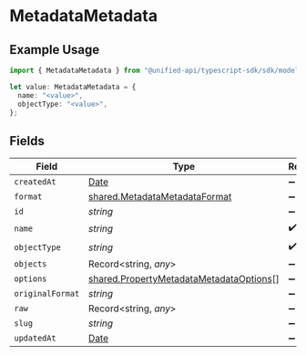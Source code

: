 # MetadataMetadata

## Example Usage

```typescript
import { MetadataMetadata } from "@unified-api/typescript-sdk/sdk/models/shared";

let value: MetadataMetadata = {
  name: "<value>",
  objectType: "<value>",
};
```

## Fields

| Field                                                                                                     | Type                                                                                                      | Required                                                                                                  | Description                                                                                               |
| --------------------------------------------------------------------------------------------------------- | --------------------------------------------------------------------------------------------------------- | --------------------------------------------------------------------------------------------------------- | --------------------------------------------------------------------------------------------------------- |
| `createdAt`                                                                                               | [Date](https://developer.mozilla.org/en-US/docs/Web/JavaScript/Reference/Global_Objects/Date)             | :heavy_minus_sign:                                                                                        | N/A                                                                                                       |
| `format`                                                                                                  | [shared.MetadataMetadataFormat](../../../sdk/models/shared/metadatametadataformat.md)                     | :heavy_minus_sign:                                                                                        | N/A                                                                                                       |
| `id`                                                                                                      | *string*                                                                                                  | :heavy_minus_sign:                                                                                        | N/A                                                                                                       |
| `name`                                                                                                    | *string*                                                                                                  | :heavy_check_mark:                                                                                        | N/A                                                                                                       |
| `objectType`                                                                                              | *string*                                                                                                  | :heavy_check_mark:                                                                                        | N/A                                                                                                       |
| `objects`                                                                                                 | Record<string, *any*>                                                                                     | :heavy_minus_sign:                                                                                        | N/A                                                                                                       |
| `options`                                                                                                 | [shared.PropertyMetadataMetadataOptions](../../../sdk/models/shared/propertymetadatametadataoptions.md)[] | :heavy_minus_sign:                                                                                        | N/A                                                                                                       |
| `originalFormat`                                                                                          | *string*                                                                                                  | :heavy_minus_sign:                                                                                        | N/A                                                                                                       |
| `raw`                                                                                                     | Record<string, *any*>                                                                                     | :heavy_minus_sign:                                                                                        | N/A                                                                                                       |
| `slug`                                                                                                    | *string*                                                                                                  | :heavy_minus_sign:                                                                                        | N/A                                                                                                       |
| `updatedAt`                                                                                               | [Date](https://developer.mozilla.org/en-US/docs/Web/JavaScript/Reference/Global_Objects/Date)             | :heavy_minus_sign:                                                                                        | N/A                                                                                                       |